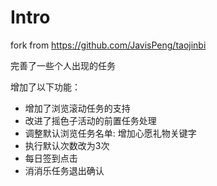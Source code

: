 # Intro
fork from https://github.com/JavisPeng/taojinbi

完善了一些个人出现的任务

增加了以下功能：

* 增加了浏览滚动任务的支持
* 改进了摇色子活动的前置任务处理
* 调整默认浏览任务名单: 增加心愿礼物关键字
* 执行默认次数改为3次
* 每日签到点击
* 消消乐任务退出确认
